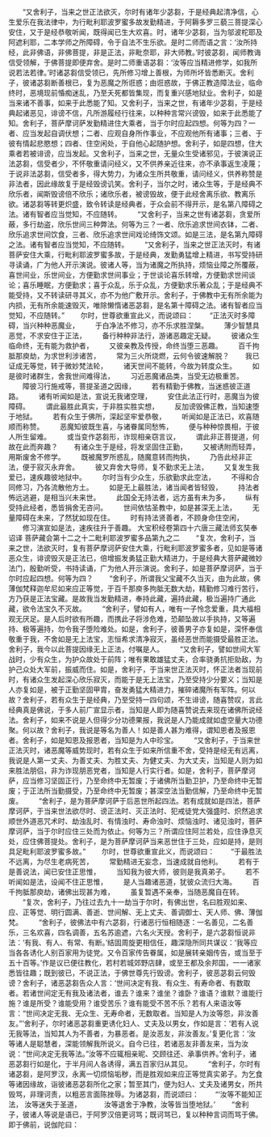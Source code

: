 <!-- { "loadSidebar": true } -->
　　“又舍利子，当来之世正法欲灭，尔时有诸年少苾芻，于是经典起清净信，心生爱乐在我法律中，为行毗利耶波罗蜜多故发勤精进，于阿耨多罗三藐三菩提深心安住，又于是经恭敬听闻，既得闻已生大欢喜。时，诸年少苾芻，当为邬波柁耶及阿遮利耶，二本学师之所障碍，令于自法不生乐欲。是时二师而语之言：‘汝所持经，此非佛语，非佛菩提，非是正法，非毗奈耶，非大师教。’时彼苾芻，闻师教诲信受领解，于佛菩提即便弃舍。是时二师重语苾芻：‘汝等应当精进修学，如我所说若法若律。’时诸苾芻信受领已，先所修习增上善根，为师所坏皆悉断灭。舍利子，彼诸苾芻断善根已，复为恶魔之所诳惑；由诳惑故，于佛正教造障法业，临命终时，恶境现前惛痴迷乱，乃至夭死都皆集现，而复重兴感地狱业。舍利子，如是当来诸不善事，如来于此悉能了知。又舍利子，当来之世，有诸年少苾芻，于是经典起诸恶见，诽谤不信，凡所游履经行往来，以种种言常兴谤毁，如来于此悉能了知。舍利子，菩萨摩诃萨发勤精进住大乘者，当于尔时应起四想。何等为四？一者、应当发起自调伏想；二者、应观自身所作事业，不应观他所有诸事；三者、于彼有情起悲愍想；四者、住空闲处，于自他心起随护想。舍利子，如是四想，住大乘者若被诽谤，应当发起。又舍利子，当来之世，无量众生受诸邪见，于彼演说正法苾芻，信受者少，不怀敬重请问经义，又不供养亲近往来，亦不承事返生凌蔑；于说非法苾芻，信受者多，得大势力，为诸众生所共敬重，请问经义，供养称赞是非法者，因此缘故复于是经毁谤讥笑。舍利子，当尔之时，诸众生等，于是经典不欣乐者，闻斯毁谤倍不欣乐；诸欣乐者，被谤毁故，便于此经舍离乐欲、教离乐欲。诸苾芻等转更炽盛，致令转读是经典者，于众会前不得开示，是名第八障碍之法。诸有智者应当觉知，不应随转。
　　“又舍利子，当来之世有诸苾芻，贪爱所蔽，多行劫盗，欣乐世间三种弊法。何等为三？一者、欣乐追求世间衣钵，二者、欣乐追求世间饮食，三者、欣乐追求世间戏论绮饰文颂。如是三法，是名第九障碍之法。诸有智者应当觉知，不应随转。
　　“又舍利子，当来之世正法灭时，有诸菩萨安住大乘，行毗利耶波罗蜜多故，于是经典，发勤勇猛增上精进，书写受持研寻读诵，广为他人开示演说。彼诸人等，当为诸魔之所执持，烦恼业障之所覆蔽，喜世间业，乐世间业，方便勤求世间事业；于世谈论喜乐转增，方便勤求世间谈论；喜乐睡眠，方便勤求；喜于众乱，乐于众乱，方便勤求乐著众乱；于是经典不能受持，又不转读研寻其义，亦不为他广敷开示。舍利子，于佛教中无有所余能为内损，无有所余能速毁灭，唯除懒惰诸恶苾芻，是名第十障碍之法。诸有智者应当觉知，不应随转。”
　　尔时，世尊欲重宣此义，而说颂曰：
　　“正法灭时多障碍，当兴种种恶魔业，
　　于白净法不修习，亦不乐求胜涅槃。
　　薄少智慧具恶觉，不求安住于正法，
　　备行种种非法行，游诸恶趣定无疑。
　　彼诸众生临命终，无有能为救护者，
　　又彼亲教及传授，命终当堕三恶趣。
　　百千拘胝那庾劫，为求世利涉诸苦，
　　常为三火所烧燃，云何令彼速解脱？
　　我已证成无等觉，转于微妙梵法轮，
　　诸天世间不能转，今故为转度众生。
　　如是彼时诸群生，舍我世间难得法，
　　习近恶魔诸品类，当受无边极重苦。
　　障彼习行施戒等，菩提圣道之因缘，
　　若有精勤于佛教，当迷惑彼正道路。
　　诸有听闻如是法，宣说无我诸空理，
　　安住此法正行时，恶魔当为彼障碍。
　　谓此最胜此真实，于非胜实胜实想，
　　反加谤毁佛正教，当知速堕于地狱。
　　若有众生于佛所，深起坚牢爱恭敬，
　　听闻如是正法已，欢喜随顺而称赞。
　　恶魔知彼既生喜，与诸眷属同愁怖，
　　便与种种惊畏相，于彼人所生留难。
　　或当变作苾芻形，诈现相亲窃言议，
　　谓此非正菩提道，何故在此而奔趣？
　　有诸众生于是经，将发坚固住正勤，
　　又被诱附而轻弄，用斯废舍不修学。
　　既被魔罗所惑乱，随魔意转而拘执，
　　乃告此经非正法，便于寂灭永弃舍。
　　彼又弃舍大导师，复不勤求无上法，
　　又复发生我爱已，速疾趣彼地狱中。
　　尔时当有少众生，乐欲勤求此空法，
　　不得和合同修习，乃各流散他方土。
　　如是无上最胜法，诸当闻者皆轻毁，
　　持法者怖远逃避，是相当兴未来世。
　　此国全无持法者，远方虽有未为多，
　　纵有受持此经者，悉皆捐舍无咨问。
　　世间依怙圣教中，如是甚深无上法，
　　无量障碍在未来，了然犹如现在住。
　　时有持法贤善者，不顾身命住空闲，
　　修习演宣如是法，速疾往升于善趣。
大宝积经卷第四十六唐三藏法师玄奘奉诏译
菩萨藏会第十二之十二毗利耶波罗蜜多品第九之二
　　“复次，舍利子，当来之世，法欲灭时，复有菩萨摩诃萨安住大乘，行毗利耶波罗蜜多者，见如是等诸恶众生，诽谤毁灭是正法已，倍增振发勇猛正勤大精进力，于是经典大菩萨藏微妙法门，殷勤听受，书持读诵，广为他人开示演说。舍利子，如是菩萨摩诃萨，当于尔时应起四想。何等为四？
　　“舍利子，所谓我父宝藏不久当灭，由为此故，佛薄伽梵释迦牟尼如来应正等觉，于百千那庾多拘胝无数大劫，精勤修习难行苦行，方乃获是正法宝藏。是故我当发勤精进，奉持此藏，遍持此藏，极当遍持广通此藏，欲令法宝久不灭故。
　　“舍利子，譬如有人，唯有一子怜念爱重，具大福相观无厌足。是人后时欲有所趣，而携此子将涉危难，恐颠坠故以手执持，又等遍持、极等遍持，勿令我子堕险难处。如是，舍利子，彼善男子亦复如是，深怀奉信敬重于我，不舍如是无上法宝，志恒希求清净寂灭，虽经恶世而能摄受最胜正法。舍利子，我今以此菩提因缘无上正法，付嘱是人。
　　“又舍利子，譬如世间大军战时，少有众生，为护众故处于前阵；唯有果敢雄猛丈夫，合率骁勇抗拒勍敌，为护己众处大军前，振威而住。如是，舍利子，于当来世正法灭时，怀正法者当现前时，有诸众生发起深心欣乐寂灭，而能于是无上法宝，乃至受持少分要义；当知是人亦复如是，被于正勤坚固甲胄，奋发勇猛大精进力，摧碎诸魔所有军阵。何以故？舍利子，若有众生于是经典，乃至受持一四句颂，不生诽谤，随喜赞叹，言此经典真是佛说，于多人前广宣显示者，当知是人即为随喜赞说去来现在诸佛所说经法。舍利子，如来不说是人但得少分功德果报，我说是人乃能成就如虚空量大功德聚。何以故？舍利子，我说是等名为善人！如是善人甚为难得，谓知恩者及报恩者。舍利子，如是知恩及报恩者，当知是为人中珍宝。
　　“又舍利子，于当来世正法灭时，诸恶魔等威势现时，若有众生于如来所信重不舍，受持是经无有远离，我说是人第一丈夫、为善丈夫、为胜丈夫、为健丈夫、为大丈夫，当知是人则为如来胜法朋侣，非为诈现朋恶党者，当知是人行实行者。如是，舍利子，菩萨摩诃萨，应当修习坚固正行，乃至命终中无暂废；于诸佛所当勤卫护，乃至命终中无暂废；于正法所当勤摄受，乃至命终中无暂废；甚深空法当勤信解，乃至命终中无暂废。
　　“舍利子，是为菩萨摩诃萨于后恶世所起四法。若有成就如是四法，菩萨摩诃萨，于当来世法欲尽时、谤正法时、灭正法时、犯戒徒党大强盛时、炽然追求顺世外道恶咒术时、劫浊乱时、有情浊时、寿命浊时、烦恼浊时、诸见浊时，菩萨摩诃萨，当于尔时应住三处而为依止。何等为三？所谓应住阿兰若处，应住诤息灭处，应住佛菩提处。舍利子，是为菩萨摩诃萨当来恶世住于三处，应如是持，是则具足毗利耶波罗蜜多故。”
　　尔时，世尊欲重宣此义，而说颂曰：
　　“于最胜法不远离，为尽生老病死苦，
　　常勤精进无妄念，当速成就自他利。
　　若有于是善说法，闻已安住正思惟，
　　当知我为彼大师，彼则是我真弟子。
　　若不听闻如是法，设闻不住正思惟，
　　是人当趣诸恶道，犹彼众流归大海。
　　百千拘胝那庾劫，诸佛出现甚为难，
　　虽复暂遇不亲奉，当随恶魔自在转。
　　“复次，舍利子，乃往过去九十一劫当于尔时，有佛出世，名曰胜观如来、应、正等觉、明行圆满、善逝、世间解、无上丈夫、善调御士、天人师、佛、薄伽梵。
　　“舍利子，彼佛法中有六苾芻，行诸恶行恒相随逐：一名善见，二名善乐，三名欢喜，四名调善，五名苏逾遮，六名火天授。舍利子，是六苾芻恒说非法：‘有我、有人、有常、有断。’结固周旋更相信任，趣深隐所同共谋议：‘我等应当各各诱化人别百家用为徒党。又令百家传告眷属，如是展转亲姻传告，或当至于五十百等。’作是议已便往教化，若村若城郊野店肆，或至王都及余邦国，一一诸家悉皆往趣；既到彼已，不说正法，于佛世尊先行毁谤。舍利子，彼恶苾芻云何毁谤？舍利子，诸恶苾芻告众人言：‘世间决定有我、有众生、有寿命者、有数取者。若诸世间定无有我及诸法者，谁去？谁来？谁坐？谁卧？谁语？谁默？谁能行施？谁是所受？谁能受用？谁受苦乐？谁有能受不苦不乐？若有人来语汝等言：“世间决定无我、无众生、无寿命者，无数取者。当知是人为汝等怨，非汝善友。”’舍利子，尔时诸恶苾芻重更诱化妇人、丈夫及以男女，作如是言：‘若有人说无我等法，当知其人为不善者，为暴恶者。是汝恶友，非汝善友。’复更化言：‘汝等诸人是聪慧者，深能领解我所说义。自今已往，若诸恶友非善友来，当为汝说：“世间决定无我等法。”汝等不应辄相亲昵、交顾往还、承事供养。’舍利子，诸恶苾芻行如是化，于半月间人各诱得，满五百家归从其见。
　　“舍利子，尔时有诸苾芻，是阿罗汉，永离一切烦恼垢秽，而是胜观如来应正等觉真实弟子。为乞食等诸因缘故，诣彼诸恶苾芻所化之家；暂至其门，便为妇人、丈夫及诸男女，所共毁骂，非理诃责，以粗恶言面陈挫辱。为诸苾芻，而说颂曰：
　　“‘汝等不能知正法，
汝等迷失于圣道，
　　　汝等退舍于净教，汝等皆当堕地狱。’
　　“舍利子，彼诸人等说是语已，于阿罗汉倍更诃骂；既诃骂已，复以种种言词而骂于佛。即于佛前，说伽陀曰：
